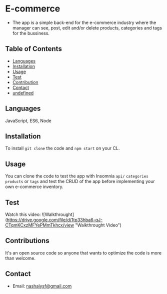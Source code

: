 
  # E-commerce 
   - The app is a simple back-end for the e-commerce industry where the manager can see, post, edit and/or delete products, categories and tags for the bussiness.
   
   ## Table of Contents
   - [Languages](#laguages)
   - [Installation](#installation)
   - [Usage](#usage)
   - [Test](#test)
   - [Contribution](#contribution)
   - [Contact](#contact)
   - [undefined](#undefined)

   ## Languages
   JavaScript, ES6, Node

   ## Installation
   To install `git clone` the code and `npm start` on your CL.

   ## Usage
   You can clone the code to test the app with Insomnia `api/` `categories` `products` or `tags` and test the CRUD of the app before implementing your own e-commerce inventory.

   ## Test
   Watch this video:
   ![Walkthrought] (https://drive.google.com/file/d/1tp33hba6-qJ-CTqmKCxzMFYePMmTkhcx/view "Walkthrought Video")

   ## Contributions
   It's an open source code so anyone that wants to optimize the code is more than welcome.

   ## Contact
   * Email: nashalysf@gmail.com
    